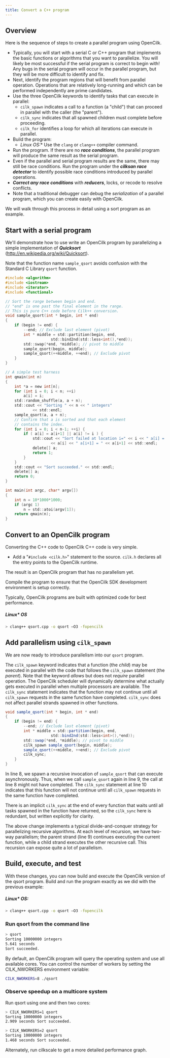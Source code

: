 ```yaml
---
title: Convert a C++ program
---
```


## Overview

Here is the sequence of steps to create a parallel program using OpenCilk.

- Typically, you will start with a serial C or C++ program that implements the basic
functions or algorithms that you want to parallelize. You will likely
be most successful if the serial program is correct to begin with!
Any bugs in the serial program will occur in the parallel program, but
they will be more difficult to identify and fix.
- Next, identify the program regions that will benefit from parallel
operation. Operations that are relatively long-running and which can
be performed independently are prime candidates.
- Use the three OpenCilk keywords to identify tasks that can execute in
parallel:
    * `cilk_spawn` indicates a call to a function (a "child") that can proceed in parallel with the caller (the "parent").
    * `cilk_sync` indicates that all spawned children must complete before proceeding.
    * `cilk_for` identifies a loop for which all iterations can execute in parallel.
- Build the program:
    - **Linux* OS:** Use the `clang` or `clang++` compiler command.
- Run the program. If there are no ***race conditions***, the parallel program will produce the same result
as the serial program.
- Even if the parallel and serial program results are the same, there
may still be race conditions. Run the program under the ***cilksan
race detector*** to identify possible race
conditions introduced by parallel operations.
- ***Correct any race conditions*** with ***reducers***, locks, or recode to resolve
conflicts.
- Note that a traditional debugger can debug the *serialization* of a parallel program, which you can create
easily with OpenCilk.

We will walk through this process in detail using a sort program as an example.

## Start with a serial program

We'll demonstrate how to use write an OpenCilk program by parallelizing
a simple implementation of ***Quicksort***
([<span class="underline">http://en.wikipedia.org/wiki/Quicksort</span>](http://en.wikipedia.org/wiki/Quicksort)).

Note that the function name `sample_qsort` avoids confusion with the
Standard C Library `qsort` function.

```c
#include <algorithm>
#include <iostream>
#include <iterator>
#include <functional>

// Sort the range between begin and end.
// "end" is one past the final element in the range.
// This is pure C++ code before Cilk++ conversion.
void sample_qsort(int * begin, int * end)
{
    if (begin != end) {
        --end; // Exclude last element (pivot)
        int * middle = std::partition(begin, end,
                    std::bind2nd(std::less<int(),*end));
        std::swap(*end, *middle); // pivot to middle
        sample_qsort(begin, middle);
        sample_qsort(++middle, ++end); // Exclude pivot
    }
}

// A simple test harness
int qmain(int n)
{
    int *a = new int[n];
    for (int i = 0; i < n; ++i) 
        a[i] = i;
    std::random_shuffle(a, a + n);
    std::cout << "Sorting " << n << " integers"
            << std::endl;
    sample_qsort(a, a + n);
    // Confirm that a is sorted and that each element
    // contains the index.
    for (int i = 0; i < n-1; ++i) {
        if ( a[i] = a[i+1] || a[i] != i ) {
            std::cout << "Sort failed at location i=" << i << " a[i] = "
                    << a[i] << " a[i+1] = " << a[i+1] << std::endl;
            delete[] a;
            return 1;
        }
    }
    std::cout << "Sort succeeded." << std::endl;
    delete[] a;
    return 0;
}

int main(int argc, char* argv[])
{
    int n = 10*1000*1000;
    if (argc 1)
        n = std::atoi(argv[1]);
    return qmain(n); 
}
```

## Convert to an OpenCilk program

Converting the C++ code to OpenCilk C++ code is very simple.

- Add a "`#include <cilk.h>`" statement to the source. `cilk.h`
declares all the entry points to the OpenCilk runtime.

The result is an OpenCilk program that has no parallelism yet.

Compile the program to ensure that the OpenCilk SDK development
environment is setup correctly.

Typically, OpenCilk programs are built with optimized code for best
performance.

##### Linux* OS

```bash
> clang++ qsort.cpp -o qsort –O3 -fopencilk
```

## Add parallelism using `cilk_spawn`

We are now ready to introduce parallelism into our `qsort` program.

The `cilk_spawn` keyword indicates that a function (the *child*) may be
executed in parallel with the code that follows the `cilk_spawn`
statement (the *parent*). Note that the keyword *allows* but does not
*require* parallel operation. The OpenCilk scheduler will dynamically
determine what actually gets executed in parallel when multiple
processors are available. The `cilk_sync` statement indicates that the
function may not continue until all `cilk_spawn` requests in the same
function have completed. `cilk_sync` does not affect parallel strands
spawned in other functions.

```c#
void sample_qsort(int * begin, int * end)
{
    if (begin != end) {
        --end; // Exclude last element (pivot)
        int * middle = std::partition(begin, end,
                    std::bind2nd(std::less<int>(),*end));        
        std::swap(*end, *middle); // pivot to middle
        cilk_spawn sample_qsort(begin, middle);
        sample_qsort(++middle, ++end); // Exclude pivot
        cilk_sync;
    }
}
```

In line 8, we spawn a recursive invocation of `sample_qsort` that can
execute asynchronously. Thus, when we call `sample_qsort` again in line 9, the call at line 8 might not have completed. The `cilk_sync`
statement at line 10 indicates that this function will not continue
until all `cilk_spawn` requests in the same function have completed.

There is an implicit `cilk_sync` at the end of every function that waits
until all tasks spawned in the function have returned, so the `cilk_sync` here is redundant, but written explicitly for clarity.

The above change implements a typical divide-and-conquer strategy for
parallelizing recursive algorithms. At each level of recursion, we have
two-way parallelism; the parent strand (line 9) continues executing the
current function, while a child strand executes the other recursive
call. This recursion can expose quite a lot of parallelism.

## Build, execute, and test

With these changes, you can now build and execute the OpenCilk version
of the qsort program. Build and run the program exactly as we did with
the previous example:

##### Linux* OS:
```bash
> clang++ qsort.cpp -o qsort –O3 -fopencilk
```

### Run qsort from the command line

```bash
> qsort
Sorting 10000000 integers
5.641 seconds 
Sort succeeded.
```

By default, an OpenCilk program will query the operating system and use
all available cores. You can control the number of workers by setting
the CILK_NWORKERS environment variable:

```bash
CILK_NWORKERS=8 ./qsort
```

### Observe speedup on a multicore system

Run qsort using one and then two cores:

```bash 
> CILK_NWORKERS=1 qsort
Sorting 10000000 integers
2.909 seconds Sort succeeded.

> CILK_NWORKERS=2 qsort
Sorting 10000000 integers
1.468 seconds Sort succeeded.
```

Alternately, run cilkscale to get a more detailed performance graph.